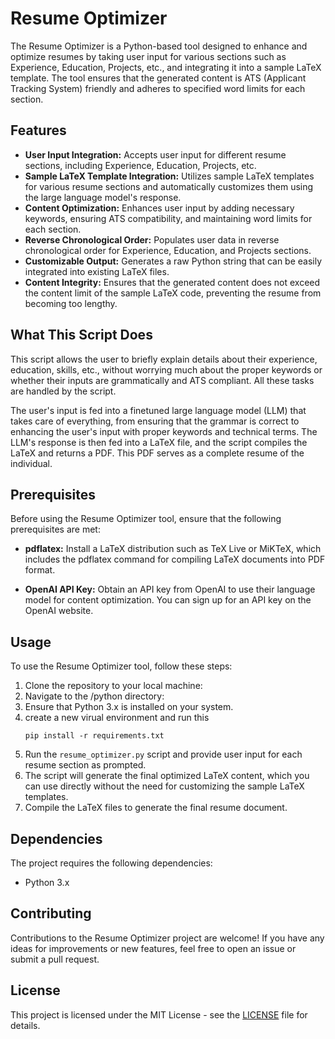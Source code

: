 # Resume Optimizer

The Resume Optimizer is a Python-based tool designed to enhance and optimize resumes by taking user input for various sections such as Experience, Education, Projects, etc., and integrating it into a sample LaTeX template. The tool ensures that the generated content is ATS (Applicant Tracking System) friendly and adheres to specified word limits for each section.

## Features

- **User Input Integration:** Accepts user input for different resume sections, including Experience, Education, Projects, etc.
- **Sample LaTeX Template Integration:** Utilizes sample LaTeX templates for various resume sections and automatically customizes them using the large language model's response.
- **Content Optimization:** Enhances user input by adding necessary keywords, ensuring ATS compatibility, and maintaining word limits for each section.
- **Reverse Chronological Order:** Populates user data in reverse chronological order for Experience, Education, and Projects sections.
- **Customizable Output:** Generates a raw Python string that can be easily integrated into existing LaTeX files.
- **Content Integrity:** Ensures that the generated content does not exceed the content limit of the sample LaTeX code, preventing the resume from becoming too lengthy.

## What This Script Does

This script allows the user to briefly explain details about their experience, education, skills, etc., without worrying much about the proper keywords or whether their inputs are grammatically and ATS compliant. All these tasks are handled by the script.

The user's input is fed into a finetuned large language model (LLM) that takes care of everything, from ensuring that the grammar is correct to enhancing the user's input with proper keywords and technical terms. The LLM's response is then fed into a LaTeX file, and the script compiles the LaTeX and returns a PDF. This PDF serves as a complete resume of the individual.

## Prerequisites

Before using the Resume Optimizer tool, ensure that the following prerequisites are met:

- **pdflatex:** Install a LaTeX distribution such as TeX Live or MiKTeX, which includes the pdflatex command for compiling LaTeX documents into PDF format.

- **OpenAI API Key:** Obtain an API key from OpenAI to use their language model for content optimization. You can sign up for an API key on the OpenAI website.

## Usage

To use the Resume Optimizer tool, follow these steps:

1. Clone the repository to your local machine:
2. Navigate to the /python directory:
3. Ensure that Python 3.x is installed on your system.
4. create a new virual environment and run this
   ```
   pip install -r requirements.txt
   ```
5. Run the `resume_optimizer.py` script and provide user input for each resume section as prompted.
6. The script will generate the final optimized LaTeX content, which you can use directly without the need for customizing the sample LaTeX templates.
7. Compile the LaTeX files to generate the final resume document.

## Dependencies

The project requires the following dependencies:

- Python 3.x

## Contributing

Contributions to the Resume Optimizer project are welcome! If you have any ideas for improvements or new features, feel free to open an issue or submit a pull request.

## License

This project is licensed under the MIT License - see the [LICENSE](LICENSE) file for details.



